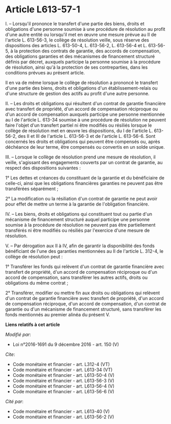 # Article L613-57-1

I. – Lorsqu'il prononce le transfert d'une partie des biens, droits et obligations d'une personne soumise à une procédure de
résolution au profit d'une autre entité ou lorsqu'il met en œuvre une mesure prévue au II de l'article L. 613-56-3, le
collège de résolution veille, sous réserve des dispositions des articles L. 613-50-4, L. 613-56-2, L. 613-56-4 et L.
613-56-5, à la protection des contrats de garantie, des accords de compensation, des obligations garanties et des mécanismes
de financement structuré définis par décret, auxquels participe la personne soumise à la procédure de résolution, ainsi qu'à
la protection de ses contreparties, dans les conditions prévues au présent article. 

Il en va de même lorsque le collège de résolution a prononcé le transfert d'une partie des biens, droits et obligations d'un
établissement-relais ou d'une structure de gestion des actifs au profit d'une autre personne. 

II. – Les droits et obligations qui résultent d'un contrat de garantie financière avec transfert de propriété, d'un accord de
compensation réciproque ou d'un accord de compensation auxquels participe une personne mentionnée au I de l'article L. 613-34
soumise à une procédure de résolution ne peuvent faire l'objet d'un transfert partiel ni être modifiés ou résiliés lorsque le
collège de résolution met en œuvre les dispositions, du I de l'article L. 613-56-2, des II et III de l'article L. 613-56-3 et
de l'article L. 613-56-6. Sont concernés les droits et obligations qui peuvent être compensés ou, après déchéance de leur
terme, être compensés ou convertis en un solde unique. 

III. – Lorsque le collège de résolution prend une mesure de résolution, il veille, s'agissant des engagements couverts par un
contrat de garantie, au respect des dispositions suivantes : 

1° Les dettes et créances du constituant de la garantie et du bénéficiaire de celle-ci, ainsi que les obligations financières
garanties ne peuvent pas être transférées séparément ; 

2° La modification ou la résiliation d'un contrat de garantie ne peut avoir pour effet de mettre un terme à la garantie de
l'obligation financière. 

IV. – Les biens, droits et obligations qui constituent tout ou partie d'un mécanisme de financement structuré auquel
participe une personne soumise à la procédure de résolution ne peuvent pas être partiellement transférés ni être modifiés ou
résiliés par l'exercice d'une mesure de résolution. 

V. – Par dérogation aux II à IV, afin de garantir la disponibilité des fonds bénéficiant de l'une des garanties mentionnées
au II de l'article L. 312-4, le collège de résolution peut : 

1° Transférer les fonds qui relèvent d'un contrat de garantie financière avec transfert de propriété, d'un accord de
compensation réciproque ou d'un accord de compensation, sans transférer les autres actifs, droits ou obligations du même
contrat ; 

2° Transférer, modifier ou mettre fin aux droits ou obligations qui relèvent d'un contrat de garantie financière avec
transfert de propriété, d'un accord de compensation réciproque, d'un accord de compensation, d'un contrat de garantie ou d'un
mécanisme de financement structuré, sans transférer les fonds mentionnés au premier alinéa du présent V.

**Liens relatifs à cet article**

_Modifié par_:

  - Loi n°2016-1691 du 9 décembre 2016 - art. 150 (V)

_Cite_:

  - Code monétaire et financier - art. L312-4 (VT)
  - Code monétaire et financier - art. L613-34 (VT)
  - Code monétaire et financier - art. L613-50-4 (V)
  - Code monétaire et financier - art. L613-56-3 (V)
  - Code monétaire et financier - art. L613-56-4 (V)
  - Code monétaire et financier - art. L613-56-6 (V)

_Cité par_:

  - Code monétaire et financier - art. L613-40 (V)
  - Code monétaire et financier - art. L613-56-2 (V)
